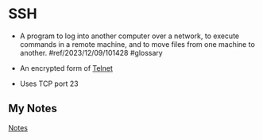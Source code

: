 # SSH
- A program to log into another computer over a network, to execute commands in a remote machine, and to move files from one machine to another. #ref/2023/12/09/101428 #glossary 

- An encrypted form of [Telnet](telnet.md)
- Uses TCP port 23
## My Notes
[Notes](mynotes/ssh-notes.md)

